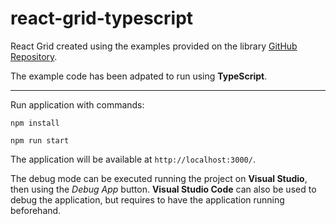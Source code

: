 # react-grid-typescript
React Grid created using the examples provided on the library [GitHub Repository](https://github.com/react-grid-layout/react-grid-layout?tab=readme-ov-file).

The example code has been adpated to run using **TypeScript**.

<hr>

Run application with commands:

```
npm install

npm run start
```

The application will be available at `http://localhost:3000/`.

The debug mode can be executed running the project on **Visual Studio**, then using the _Debug App_ button.
**Visual Studio Code** can also be used to debug the application, but requires to have the application running beforehand.